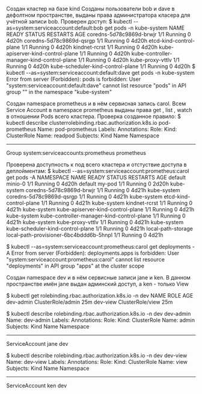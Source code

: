 Создан кластер на базе kind
Созданы пользователи bob и dave в дефолтном пространстве, выданы права администратора класера для учётной записи bob. Проверен доступ: 
$ kubectl --as=system:serviceaccount:default:bob get pods -n kube-system
NAME                                         READY   STATUS    RESTARTS   AGE
coredns-5d78c9869d-brwjr                     1/1     Running   0          4d20h
coredns-5d78c9869d-qsrgp                     1/1     Running   0          4d20h
etcd-kind-control-plane                      1/1     Running   0          4d20h
kindnet-rcrst                                1/1     Running   0          4d20h
kube-apiserver-kind-control-plane            1/1     Running   0          4d20h
kube-controller-manager-kind-control-plane   1/1     Running   0          4d20h
kube-proxy-vttlv                             1/1     Running   0          4d20h
kube-scheduler-kind-control-plane            1/1     Running   0          4d20h
$  kubectl --as=system:serviceaccount:default:dave get pods -n kube-system
Error from server (Forbidden): pods is forbidden: User "system:serviceaccount:default:dave" cannot list resource "pods" in API group "" in the namespace "kube-system"

Создан namespace prometheus и в нём сервисная запись carol. 
Всем Service Account в namespace prometheus выданы права get , list , watch в отношении Pods всего кластера.
Проверка созданное правило:
$ kubectl describe clusterrolebinding.rbac.authorization.k8s.io pod-prometheus
Name:         pod-prometheus
Labels:       <none>
Annotations:  <none>
Role:
  Kind:  ClusterRole
  Name:  readpod
Subjects:
  Kind   Name                               Namespace
  ----   ----                               ---------
  Group  system:serviceaccounts:prometheus  prometheus

Проверена доступность к под всего кластера и отстуствие доступа в деплойментам:
$ kubectl --as=system:serviceaccount:prometheus:carol get pods -A
NAMESPACE            NAME                                         READY   STATUS    RESTARTS   AGE
default              minio-0                                      1/1     Running   0          4d20h
default              my-pod                                       1/1     Running   0          2d20h
kube-system          coredns-5d78c9869d-brwjr                     1/1     Running   0          4d21h
kube-system          coredns-5d78c9869d-qsrgp                     1/1     Running   0          4d21h
kube-system          etcd-kind-control-plane                      1/1     Running   0          4d21h
kube-system          kindnet-rcrst                                1/1     Running   0          4d21h
kube-system          kube-apiserver-kind-control-plane            1/1     Running   0          4d21h
kube-system          kube-controller-manager-kind-control-plane   1/1     Running   0          4d21h
kube-system          kube-proxy-vttlv                             1/1     Running   0          4d21h
kube-system          kube-scheduler-kind-control-plane            1/1     Running   0          4d21h
local-path-storage   local-path-provisioner-6bc4bddd6b-5hnpl      1/1     Running   0          4d21h

$ kubectl --as=system:serviceaccount:prometheus:carol get deployments -A
Error from server (Forbidden): deployments.apps is forbidden: User "system:serviceaccount:prometheus:carol" cannot list resource "deployments" in API group "apps" at the cluster scope

Создан namespace dev и в нём сервисные записи jane и ken.
В данном пространстве имён jane выдан админский доступ, а ken - только View 

$ kubectl get rolebinding.rbac.authorization.k8s.io -n dev
NAME        ROLE                AGE
dev-admin   ClusterRole/admin   25m
dev-view    ClusterRole/view    25m

$ kubectl describe rolebinding.rbac.authorization.k8s.io -n dev dev-admin
Name:         dev-admin
Labels:       <none>
Annotations:  <none>
Role:
  Kind:  ClusterRole
  Name:  admin
Subjects:
  Kind            Name  Namespace
  ----            ----  ---------
  ServiceAccount  jane  dev

$ kubectl describe rolebinding.rbac.authorization.k8s.io -n dev dev-view
Name:         dev-view
Labels:       <none>
Annotations:  <none>
Role:
  Kind:  ClusterRole
  Name:  view
Subjects:
  Kind            Name  Namespace
  ----            ----  ---------
  ServiceAccount  ken   dev




